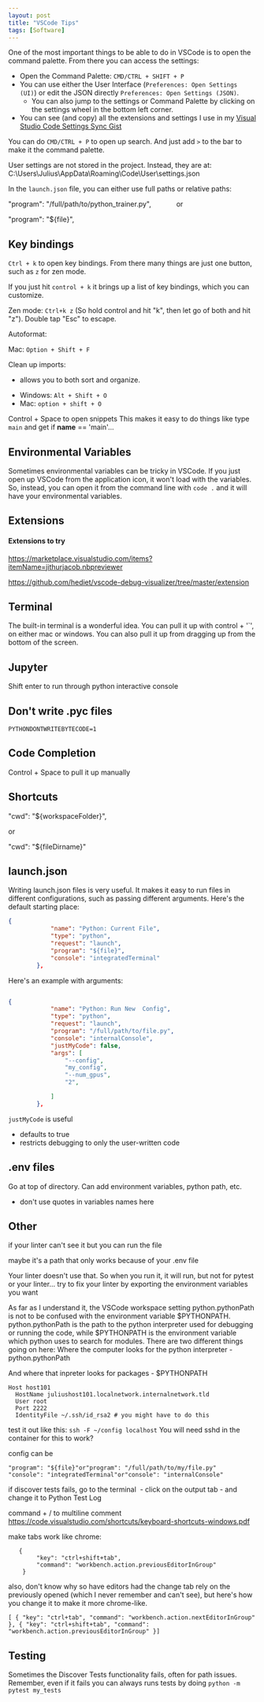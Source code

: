 ```yaml
---
layout: post
title: "VSCode Tips"
tags: [Software]
---
```


One of the most important things to be able to do in VSCode is to open the command palette. From there you can access the settings:

  * Open the Command Palette: `CMD/CTRL + SHIFT + P`
  * You can use either the User Interface (`Preferences: Open Settings (UI)`) or edit the JSON directly `Preferences: Open Settings (JSON)`. 
    * You can also jump to the settings or Command Palette by clicking on the settings wheel in the bottom left corner.
* You can see (and copy) all the extensions and settings I use in my [Visual Studio Code Settings Sync Gist](https://gist.github.com/jss367/6574f6940f7c9603ffd949f42ca4f205)

You can do `CMD/CTRL + P` to open up search. And just add `>` to the bar to make it the command palette.

User settings are not stored in the project. Instead, they are at: C:\Users\Julius\AppData\Roaming\Code\User\settings.json


In the `launch.json` file, you can either use full paths or relative paths:

"program": "/full/path/to/python_trainer.py",
            
or 

"program": "${file}",

## Key bindings

`Ctrl + k` to open key bindings. From there many things are just one button, such as `z` for zen mode.

If you just hit `control + k` it brings up a list of key bindings, which you can customize.

Zen mode: `Ctrl+k z`
(So hold control and hit "k", then let go of both and hit "z"). Double tap "Esc" to escape.


Autoformat:

Mac: `Option + Shift + F`



Clean up imports:

- allows you to both sort and organize.

* Windows: `Alt + Shift + O`
* Mac: `option + shift + O`


Control + Space to open snippets
This makes it easy to do things like type `main` and get if __name__ == 'main'...

## Environmental Variables

Sometimes environmental variables can be tricky in VSCode. If you just open up VSCode from the application icon, it won't load with the variables. So, instead, you can open it from the command line with `code .` and it will have your environmental variables.

## Extensions

#### Extensions to try

https://marketplace.visualstudio.com/items?itemName=jithurjacob.nbpreviewer

https://github.com/hediet/vscode-debug-visualizer/tree/master/extension

## Terminal

The built-in terminal is a wonderful idea. You can pull it up with control + '&#96;', on either mac or windows. You can also pull it up from dragging up from the bottom of the screen.


## Jupyter

Shift enter to run through python interactive console


## Don't write .pyc files

`PYTHONDONTWRITEBYTECODE=1`

## Code Completion

Control + Space to pull it up manually

## Shortcuts

"cwd": "${workspaceFolder}",

or

"cwd": "${fileDirname}"


## launch.json ##

Writing launch.json files is very useful. It makes it easy to run files in different configurations, such as passing different arguments. Here's the default starting place:

```json
{
            "name": "Python: Current File",
            "type": "python",
            "request": "launch",
            "program": "${file}",
            "console": "integratedTerminal"
        },
```

Here's an example with arguments:

```json

{
            "name": "Python: Run New  Config",
            "type": "python",
            "request": "launch",
            "program": "/full/path/to/file.py",
            "console": "internalConsole",
            "justMyCode": false,
            "args": [
                "--config",
                "my_config",
                "--num_gpus",
                "2",

            ]
        },

```


`justMyCode` is useful
- defaults to true
- restricts debugging to only the user-written code

## .env files ##
Go at top of directory. Can add environment variables, python path, etc.

- don't use quotes in variables names here


## Other

if your linter can't see it but you can run the file

maybe it's a path that only works because of your .env file

Your linter doesn't use that. So when you run it, it will run, but not for pytest or your linter...
try to fix your linter by exporting the environment variables you want

As far as I understand it, the VSCode workspace setting python.pythonPath is not to be confused with the environment variable $PYTHONPATH.
python.pythonPath is the path to the python interpreter used for debugging or running the code, while $PYTHONPATH is the environment variable which python uses to search for modules.
There are two different things going on here:
Where the computer looks for the python interpreter - python.pythonPath

And where that inpreter looks for packages - $PYTHONPATH

```
Host host101
  HostName juliushost101.localnetwork.internalnetwork.tld
  User root
  Port 2222
  IdentityFile ~/.ssh/id_rsa2 # you might have to do this
```
test it out like this: `ssh -F ~/config localhost`
You will need sshd in the container for this to work?

config can be
```
"program": "${file}"or"program": "/full/path/to/my/file.py"
"console": "integratedTerminal"or"console": "internalConsole"
```




if discover tests fails, go to the terminal  - click on the output tab - and change it to Python Test Log




command + / to multiline comment
https://code.visualstudio.com/shortcuts/keyboard-shortcuts-windows.pdf

make tabs work like chrome:
```
   {
        "key": "ctrl+shift+tab",
        "command": "workbench.action.previousEditorInGroup"
    }
```


also, don't know why so have editors had the change tab rely on the previously opened (which I never remember and can't see), but here's how you change it to make it more chrome-like.
```
[ { "key": "ctrl+tab", "command": "workbench.action.nextEditorInGroup" }, { "key": "ctrl+shift+tab", "command": "workbench.action.previousEditorInGroup" }]
```

## Testing

Sometimes the Discover Tests functionality fails, often for path issues. Remember, even if it fails you can always runs tests by doing `python -m pytest my_tests`
